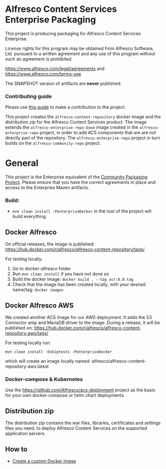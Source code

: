 
# Alfresco Content Services Enterprise Packaging
This project is producing packaging for Alfresco Content Services Enterprise.

License rights for this program may be obtained from Alfresco Software, Ltd.
pursuant to a written agreement and any use of this program without such an
agreement is prohibited.

https://www.alfresco.com/legal/agreements and https://www.alfresco.com/terms-use

The SNAPSHOT version of artifacts are **never** published.

### Contributing guide
Please use [this guide](CONTRIBUTING.md) to make a contribution to the project.

This project creates the `alfresco-content-repository` docker image and the distribution zip
for the Alfresco Content Services product. The image extends the `alfresco-enterprise-repo-base`
image created in the `alfresco-enterprise-repo` project, in order to add ACS components that are
are not directly part of the repository. The `alfresco-enterprise-repo` project in turn builds
on the `alfresco-community-repo` project.

# General

This project is the Enterprise equivalent of the [Community Packaging Project](https://github.com/Alfresco/acs-community-packaging).  Please ensure that you have the correct agreements in place and access to the Enterprise Maven artifacts.

### Build:
* ```mvn clean install -PenterpriseDocker``` in the root of the project will build everything.

## Docker Alfresco
On official releases, the image is published:
https://hub.docker.com/r/alfresco/alfresco-content-repository/tags/ 

For testing locally:
1. Go to docker-alfresco folder
2. Run ```mvn clean install``` if you have not done so
3. Build the docker image: ```docker build . --tag acr:6.0.tag```
4. Check that the image has been created locally, with your desired name/tag: ```docker images```

## Docker Alfresco AWS
We created another ACS image for our AWS deployment. It adds the S3 Connector amp and MariaDB driver to the image.
During a release, it will be published on:
https://hub.docker.com/r/alfresco/alfresco-content-repository-aws/tags/ 

For testing locally run:
```
mvn clean install -Dskiptests -PenterpriseDocker
```
which will create an image locally named: alfresco/alfresco-content-repository-aws:latest

### Docker-compose & Kubernetes
Use the https://github.com/Alfresco/acs-deployment project as the basis for your own docker-compose or helm chart deployments. 

## Distribution zip
The distribution zip contains the war files, libraries, certificates and settings files you need, to deploy Alfresco Content Services on the supported application servers.


## How to

* [Create a custom Docker image](docs/create-custom-image.md)
